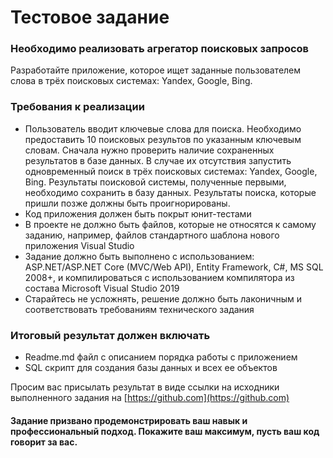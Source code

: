# Тестовое задание
### Необходимо реализовать агрегатор поисковых запросов

Разработайте приложение, которое ищет заданные пользователем слова в трёх поисковых системах: Yandex, Google, Bing. 
### Требования к реализации
* Пользователь вводит ключевые слова для поиска.
Необходимо предоставить 10 поисковых результов по указанным ключевым словам.
Сначала нужно проверить наличие сохраненных результатов в базе данных.
В случае их отсутствия запустить одновременный поиск в трёх поисковых системах: Yandex, Google, Bing.
Результаты поисковой системы, полученные первыми, необходимо сохранить в базу данных. Результаты поиска, которые пришли позже должны быть проигнорированы.
* Код приложения должен быть покрыт юнит-тестами
* В проекте не должно быть файлов, которые не относятся к самому заданию, например, файлов стандартного шаблона нового приложения Visual Studio
*  Задание должно быть выполнено с использованием: ASP.NET/ASP.NET Core (MVC/Web API), Entity Framework, C#, MS SQL 2008+, и компилироваться с использованием компилятора из состава Microsoft Visual Studio 2019
* Старайтесь не усложнять, решение должно быть лаконичным и соответствовать требованиям технического задания

### Итоговый результат должен включать
* Readme.md файл с описанием порядка работы с приложением
* SQL скрипт для создания базы данных и всех ее объектов

Просим вас присылать результат в виде cсылки на исходники выполненного задания на ​[https://github.com​](https://github.com)

#### Задание призвано продемонстрировать ваш навык и профессиональный подход. Покажите ваш максимум, пусть ваш код говорит за вас.
